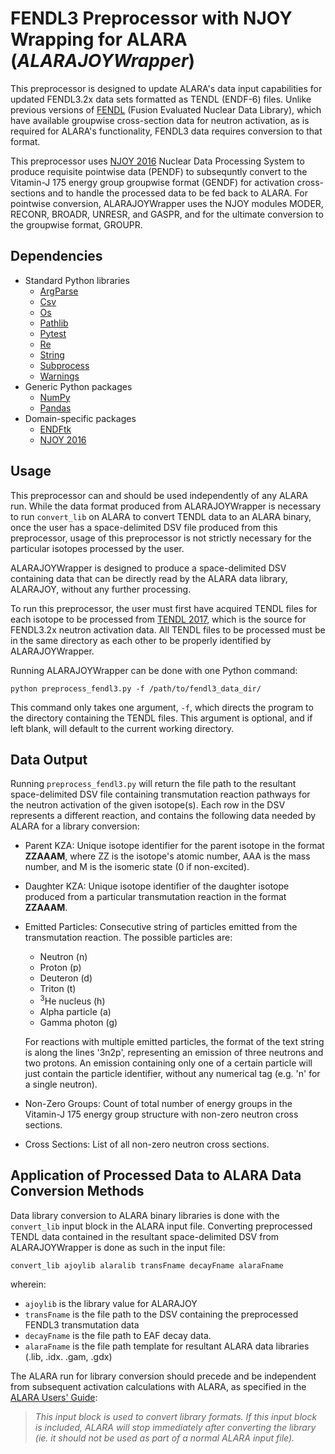 # FENDL3 Preprocessor with NJOY Wrapping for ALARA (*ALARAJOYWrapper*)

This preprocessor is designed to update ALARA's data input capabilities for updated FENDL3.2x data sets formatted as TENDL (ENDF-6) files. Unlike previous versions of [FENDL](https://www-nds.iaea.org/fendl_library/websites/fendl32b/) (Fusion Evaluated Nuclear Data Library), which have available groupwise cross-section data for neutron activation, as is required for ALARA's functionality, FENDL3 data requires conversion to that format.

This preprocessor uses [NJOY 2016](https://github.com/njoy/NJOY2016) Nuclear Data Processing System to produce requisite pointwise data (PENDF) to subsequntly convert to the Vitamin-J 175 energy group groupwise format (GENDF) for activation cross-sections and to handle the processed data to be fed back to ALARA. For pointwise conversion, ALARAJOYWrapper uses the NJOY modules MODER, RECONR, BROADR, UNRESR, and GASPR, and for the ultimate conversion to the groupwise format, GROUPR.

## Dependencies

- Standard Python libraries
  * [ArgParse](https://docs.python.org/3/library/argparse.html)
  * [Csv](https://docs.python.org/3/library/csv.html)
  * [Os](https://docs.python.org/3/library/os.html)
  * [Pathlib](https://docs.python.org/3/library/pathlib.html)
  * [Pytest](https://docs.pytest.org/en/stable/getting-started.html)
  * [Re](https://docs.python.org/3/library/re.html)
  * [String](https://docs.python.org/3/library/string.html#module-string)
  * [Subprocess](https://docs.python.org/3/library/subprocess.html)
  * [Warnings](https://docs.python.org/3/library/warnings.html)
- Generic Python packages
  * [NumPy](https://numpy.org/install/)
  * [Pandas](https://pandas.pydata.org/docs/getting_started/install.html)
- Domain-specific packages
  * [ENDFtk](https://github.com/njoy/ENDFtk)
  * [NJOY 2016](https://github.com/njoy/NJOY2016)


## Usage
This preprocessor can and should be used independently of any ALARA run. While the data format produced from ALARAJOYWrapper is necessary to run `convert_lib` on ALARA to convert TENDL data to an ALARA binary, once the user has a space-delimited DSV file produced from this preprocessor, usage of this preprocessor is not strictly necessary for the particular isotopes processed by the user.

ALARAJOYWrapper is designed to produce a space-delimited DSV containing data that can be directly read by the ALARA data library, ALARAJOY, without any further processing.

To run this preprocessor, the user must first have acquired TENDL files for each isotope to be processed from [TENDL 2017](https://tendl.web.psi.ch/tendl_2017/tendl2017.html), which is the source for FENDL3.2x neutron activation data. All TENDL files to be processed must be in the same directory as each other to be properly identified by ALARAJOYWrapper.

Running ALARAJOYWrapper can be done with one Python command:

    python preprocess_fendl3.py -f /path/to/fendl3_data_dir/

This command only takes one argument, `-f`, which directs the program to the directory containing the TENDL files. This argument is optional, and if left blank, will default to the current working directory.

## Data Output
Running `preprocess_fendl3.py` will return the file path to the resultant space-delimited DSV file containing transmutation reaction pathways for the neutron activation of the given isotope(s). Each row in the DSV represents a different reaction, and contains the following data needed by ALARA for a library conversion:

- Parent KZA: Unique isotope identifier for the parent isotope in the format **ZZAAAM**, where ZZ is the isotope's atomic number, AAA is the mass number, and M is the isomeric state (0 if non-excited).
- Daughter KZA: Unique isotope identifier of the daughter isotope produced from a particular transmutation reaction in the format **ZZAAAM**.
- Emitted Particles: Consecutive string of particles emitted from the transmutation reaction. The possible particles are:
  - Neutron (n)
  - Proton (p)
  - Deuteron (d)
  - Triton (t)
  - <sup>3</sup>He nucleus (h)
  - Alpha particle (a)
  - Gamma photon (g)


  For reactions with multiple emitted particles, the format of the text string is along the lines '3n2p', representing an emission of three neutrons and two protons. An emission containing only one of a certain particle will just contain the particle identifier, without any numerical tag (e.g. 'n' for a single neutron).

- Non-Zero Groups: Count of total number of energy groups in the Vitamin-J 175 energy group structure with non-zero neutron cross sections.
- Cross Sections: List of all non-zero neutron cross sections.

## Application of Processed Data to ALARA Data Conversion Methods
Data library conversion to ALARA binary libraries is done with the `convert_lib` input block in the ALARA input file. Converting preprocessed TENDL data contained in the resultant space-delimited DSV from ALARAJOYWrapper is done as such in the input file:

    convert_lib ajoylib alaralib transFname decayFname alaraFname
wherein: 
- `ajoylib` is the library value for ALARAJOY
- `transFname` is the file path to the DSV containing the preprocessed FENDL3 transmutation data
- `decayFname` is the file path to EAF decay data.
- `alaraFname` is the file path template for resultant ALARA data libraries (.lib, .idx. .gam, .gdx)

The ALARA run for library conversion should precede and be independent from subsequent activation calculations with ALARA, as specified in the [ALARA Users' Guide](https://svalinn.github.io/ALARA/usersguide/index.html):

> *This input block is used to convert library formats. If this input block is included, ALARA will stop immediately after converting the library (ie. it should not be used as part of a normal ALARA input file).*